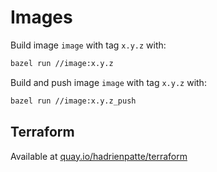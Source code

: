 # Images

Build image `image` with tag `x.y.z` with:
```sh
bazel run //image:x.y.z
```

Build and push image `image` with tag `x.y.z` with:
```sh
bazel run //image:x.y.z_push
```

## Terraform

Available at [quay.io/hadrienpatte/terraform](https://quay.io/repository/hadrienpatte/terraform)
